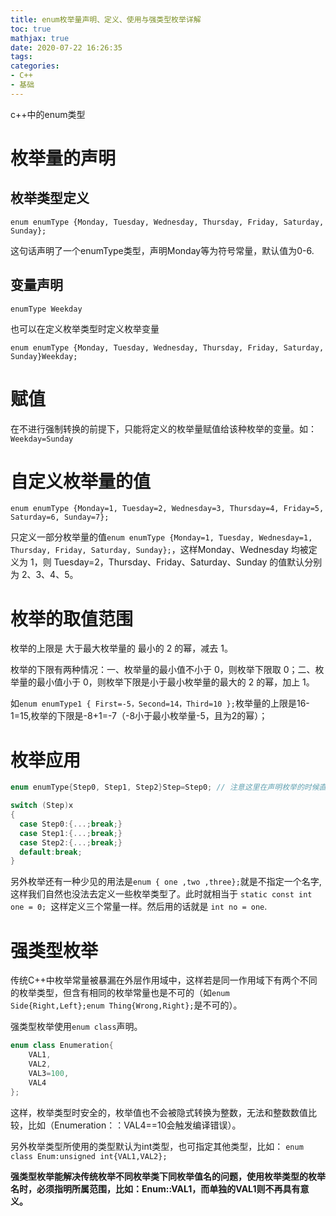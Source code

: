 ```yaml
---
title: enum枚举量声明、定义、使用与强类型枚举详解
toc: true
mathjax: true
date: 2020-07-22 16:26:35
tags:
categories:
- C++
- 基础
---
```


c++中的enum类型
<!--more-->
# 枚举量的声明
## 枚举类型定义
`enum enumType {Monday, Tuesday, Wednesday, Thursday, Friday, Saturday, Sunday};`

这句话声明了一个enumType类型，声明Monday等为符号常量，默认值为0-6.
## 变量声明
`enumType Weekday`

也可以在定义枚举类型时定义枚举变量

`enum enumType {Monday, Tuesday, Wednesday, Thursday, Friday, Saturday, Sunday}Weekday;
`

# 赋值
在不进行强制转换的前提下，只能将定义的枚举量赋值给该种枚举的变量。如：`Weekday=Sunday`

# 自定义枚举量的值
`enum enumType {Monday=1, Tuesday=2, Wednesday=3, Thursday=4, Friday=5, Saturday=6, Sunday=7};`

只定义一部分枚举量的值`enum enumType {Monday=1, Tuesday, Wednesday=1, Thursday, Friday, Saturday, Sunday};`，这样Monday、Wednesday 均被定义为 1，则 Tuesday=2，Thursday、Friday、Saturday、Sunday 的值默认分别为 2、3、4、5。

# 枚举的取值范围
枚举的上限是 大于最大枚举量的 最小的 2 的幂，减去 1。

枚举的下限有两种情况：一、枚举量的最小值不小于 0，则枚举下限取 0；二、枚举量的最小值小于 0，则枚举下限是小于最小枚举量的最大的 2 的幂，加上 1。

如`enum enumType1 { First=-5，Second=14，Third=10 };`枚举量的上限是16-1=15,枚举的下限是-8+1=-7（-8小于最小枚举量-5，且为2的幂）；

# 枚举应用
```c++
enum enumType{Step0, Step1, Step2}Step=Step0; // 注意这里在声明枚举的时候直接定义了枚举变量 Step,并初始化为 Step0

switch (Step)x
{
  case Step0:{...;break;}
  case Step1:{...;break;}
  case Step2:{...;break;}
  default:break;
}
```
另外枚举还有一种少见的用法是` enum { one ,two ,three}; `就是不指定一个名字,这样我们自然也没法去定义一些枚举类型了。此时就相当于 `static const int one = 0; `这样定义三个常量一样。然后用的话就是 `int no = one`.

# 强类型枚举
传统C++中枚举常量被暴漏在外层作用域中，这样若是同一作用域下有两个不同的枚举类型，但含有相同的枚举常量也是不可的（如`enum Side{Right,Left};enum Thing{Wrong,Right};`是不可的）。

强类型枚举使用`enum class`声明。
```c++
enum class Enumeration{
    VAL1,
    VAL2,
    VAL3=100,
    VAL4
};
```
这样，枚举类型时安全的，枚举值也不会被隐式转换为整数，无法和整数数值比较，比如（Enumeration：：VAL4==10会触发编译错误）。

另外枚举类型所使用的类型默认为int类型，也可指定其他类型，比如：
`enum class Enum:unsigned int{VAL1,VAL2};`

**强类型枚举能解决传统枚举不同枚举类下同枚举值名的问题，使用枚举类型的枚举名时，必须指明所属范围，比如：Enum::VAL1，而单独的VAL1则不再具有意义。**


